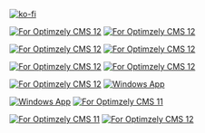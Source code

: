 [![ko-fi](https://ko-fi.com/img/githubbutton_sm.svg)](https://ko-fi.com/U7U2STV29)

[![For Optimzely CMS 12](https://github-readme-stats.vercel.app/api/pin/?username=adnanzameer&repo=optimizely-advancedtaskmanager)](https://github.com/adnanzameer/optimizely-advancedtaskmanager)
[![For Optimzely CMS 12](https://github-readme-stats.vercel.app/api/pin/?username=adnanzameer&repo=optimizely-seoboost)](https://github.com/adnanzameer/optimizely-seoboost)

[![For Optimzely CMS 12](https://github-readme-stats.vercel.app/api/pin/?username=adnanzameer&repo=A2Z.Optimizely.MasterLanguageSwitcher)](https://github.com/adnanzameer/A2Z.Optimizely.MasterLanguageSwitcher)
[![For Optimzely CMS 12](https://github-readme-stats.vercel.app/api/pin/?username=adnanzameer&repo=A2Z.Episerver.Labs.LanguageManager.GoogleTranslate)](https://github.com/adnanzameer/A2Z.Episerver.Labs.LanguageManager.GoogleTranslate)

[![For Optimzely CMS 12](https://github-readme-stats.vercel.app/api/pin/?username=adnanzameer&repo=A2Z.EPiServer.MarketingAutomationIntegration.Mailchimp)](https://github.com/adnanzameer/A2Z.EPiServer.MarketingAutomationIntegration.Mailchimp)
[![For Optimzely CMS 12](https://github-readme-stats.vercel.app/api/pin/?username=adnanzameer&repo=optimizely-orphaned-properties)](https://github.com/adnanzameer/optimizely-orphaned-properties)

[![For Optimzely CMS 12](https://github-readme-stats.vercel.app/api/pin/?username=adnanzameer&repo=optimizely-visitor-groups-usage)](https://github.com/adnanzameer/optimizely-visitor-groups-usage)
[![Windows App](https://github-readme-stats.vercel.app/api/pin/?username=adnanzameer&repo=A2Z.Optimizely.ContentSerializer)](https://github.com/adnanzameer/A2Z.Optimizely.ContentSerializer)

[![Windows App](https://github-readme-stats.vercel.app/api/pin/?username=adnanzameer&repo=JSON-Splitter)](https://github.com/adnanzameer/JSON-Splitter)
[![For Optimzely CMS 11](https://github-readme-stats.vercel.app/api/pin/?username=adnanzameer&repo=AdvancedTaskManager)](https://github.com/adnanzameer/AdvancedTaskManager)

[![For Optimzely CMS 11](https://github-readme-stats.vercel.app/api/pin/?username=adnanzameer&repo=SEOBOOST)](https://github.com/adnanzameer/SEOBOOST)
[![For Optimzely CMS 12](https://github-readme-stats.vercel.app/api/pin/?username=birgitzprinz&repo=epi-content-type-usage)](https://github.com/birgitzprinz/epi-content-type-usage)

